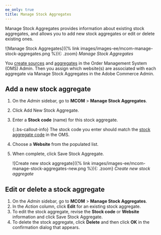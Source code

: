 ```yaml
---
ee_only: true
title: Manage Stock Aggregates
---
```


Manage Stock Aggregates provides information about existing stock aggregates, and allows you to add new stock aggregates or edit or delete existing ones.

![Manage Stock Aggregates]({% link images/images-ee/mcom-manage-stock-aggregates.png %}){: .zoom}
_Manage Stock Aggregates_

You [create sources](https://omsdocs.magento.com/en/features-processes/stock-sourcing/inventory/#configure-sources) and [aggregates](https://omsdocs.magento.com/en/features-processes/stock-sourcing/inventory/#configure-stock-aggregates) in the Order Management System (OMS) Admin. Then you assign which website(s) are associated with each aggregate via Manage Stock Aggregates in the Adobe Commerce Admin.

## Add a new stock aggregate

1. On the _Admin_ sidebar, go to **MCOM** > **Manage Stock Aggregates**.
1. Click <span class="btn">Add New Stock Aggregate</span>.
1. Enter a **Stock code** (name) for this stock aggregate.

   {:.bs-callout-info}
   The stock code you enter should match the [stock aggregate code](https://omsdocs.magento.com/en/features-processes/stock-sourcing/inventory/#configure-stock-aggregates) in the OMS.

1. Choose a **Website** from the populated list.
1. When complete, click <span class="btn">Save Stock Aggregate</span>.

   ![Create new stock aggregate]({% link images/images-ee/mcom-manage-stock-aggregates-new.png %}){: .zoom}
   _Create new stock aggregate_

## Edit or delete a stock aggregate

1. On the _Admin_ sidebar, go to **MCOM** > **Manage Stock Aggregates**.
1. In the _Action_ column, click **Edit** for an existing stock aggregate.
1. To edit the stock aggregate, revise the **Stock code** or **Website** information and click <span class="btn">Save Stock Aggregate</span>.
1. To delete the stock aggregate, click **Delete** and then click **OK** in the confirmation dialog that appears.
